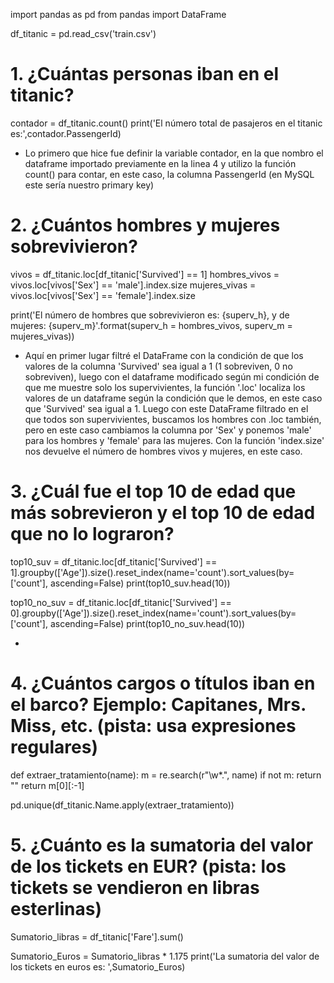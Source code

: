 import pandas as pd 
from pandas import DataFrame

df_titanic = pd.read_csv('train.csv')

# 1. ¿Cuántas personas iban en el titanic?
contador = df_titanic.count()
print('El número total de pasajeros en el titanic es:',contador.PassengerId)


- Lo primero que hice fue definir la variable contador, en la que nombro el dataframe importado previamente en la linea 4 y utilizo la función count() para contar, en este caso, la columna PassengerId (en MySQL este sería nuestro primary key)


# 2. ¿Cuántos hombres y mujeres sobrevivieron?
vivos = df_titanic.loc[df_titanic['Survived'] == 1] 
hombres_vivos = vivos.loc[vivos['Sex'] == 'male'].index.size
mujeres_vivas = vivos.loc[vivos['Sex'] == 'female'].index.size

print('El número de hombres que sobrevivieron es: {superv_h}, y de mujeres: {superv_m}'.format(superv_h = hombres_vivos, superv_m = mujeres_vivas))

- Aquí en primer lugar filtré el DataFrame con la condición de que los valores de la columna 'Survived' sea igual a 1 (1 sobreviven, 0 no sobreviven), luego con el dataframe modificado según mi condición de que me muestre solo los supervivientes, la función '.loc' localiza los valores de un dataframe según la condición que le demos, en este caso que 'Survived' sea igual a 1. Luego con este DataFrame filtrado en el que todos son supervivientes, buscamos los hombres con .loc también, pero en este caso cambiamos la columna por 'Sex' y ponemos 'male' para los hombres y 'female' para las mujeres. Con la función 'index.size' nos devuelve el número de hombres vivos y mujeres, en este caso.

# 3. ¿Cuál fue el top 10 de edad que más sobrevieron y el top 10 de edad que no lo lograron?
top10_suv = df_titanic.loc[df_titanic['Survived'] == 1].groupby(['Age']).size().reset_index(name='count').sort_values(by=['count'], ascending=False)
print(top10_suv.head(10))

top10_no_suv = df_titanic.loc[df_titanic['Survived'] == 0].groupby(['Age']).size().reset_index(name='count').sort_values(by=['count'], ascending=False)
print(top10_no_suv.head(10))

- 

# 4. ¿Cuántos cargos o títulos iban en el barco? Ejemplo: Capitanes, Mrs. Miss, etc. (pista: usa expresiones regulares)
def extraer_tratamiento(name):
  m = re.search(r"\w*\.", name)
  if not m:
      return ""
  return m[0][:-1]

pd.unique(df_titanic.Name.apply(extraer_tratamiento))


# 5. ¿Cuánto es la sumatoria del valor de los tickets en EUR? (pista: los tickets se vendieron en libras esterlinas)
Sumatorio_libras = df_titanic['Fare'].sum()

Sumatorio_Euros = Sumatorio_libras * 1.175
print('La sumatoria del valor de los tickets en euros es: ',Sumatorio_Euros)
